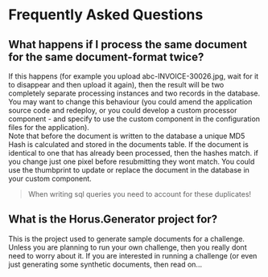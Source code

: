 # Frequently Asked Questions

## What happens if I process the same document for the same document-format twice?

If this happens (for example you upload abc-INVOICE-30026.jpg, wait for it to disappear and then upload it again), then the result will be two completely separate processing instances and two records in the database.  You may want to change this behaviour (you could amend the application source code and redeploy, or you could develop a custom processor component - and specify to use the custom component in the configuration files for the application).  
Note that before the document is written to the database a unique MD5 Hash is calculated and stored in the documents table.  If the document is identical to one that has already been processed, then the hashes match.  if you change just one pixel before resubmitting they wont match.  You could use the thumbprint to update or replace the document in the database in your custom component.  

> When writing sql queries you need to account for these duplicates!

## What is the Horus.Generator project for?

This is the project used to generate sample documents for a challenge.  Unless you are planning to run your own challenge, then you really dont need to worry about it.  If you are interested in running a challenge (or even just generating some synthetic documents, then read on...


